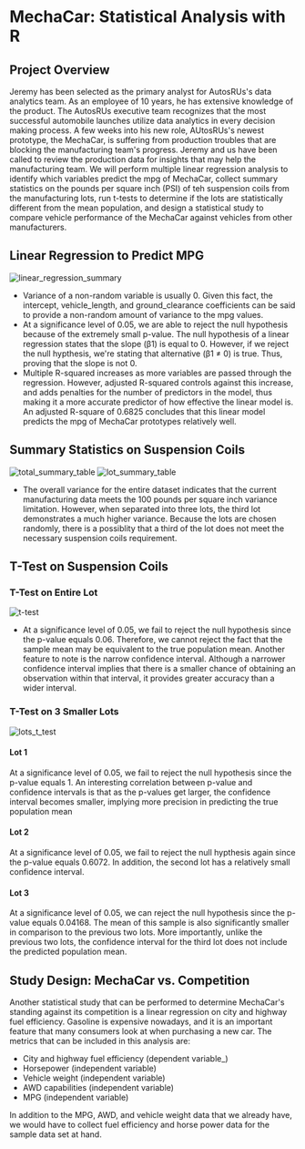 # MechaCar: Statistical Analysis with R
## Project Overview
Jeremy has been selected as the primary analyst for AutosRUs's data analytics team. As an employee of 10 years, he has extensive knowledge of the product. The AutosRUs executive team recognizes that the most successful automobile launches utilize data analytics in every decision making process. A few weeks into his new role, AUtosRUs's newest prototype, the MechaCar, is suffering from production troubles that are blocking the manufacturing team's progress. Jeremy and us have been called to review the production data for insights that may help the manufacturing team. We will perform multiple linear regression analysis to identify which variables predict the mpg of MechaCar, collect summary statistics on the pounds per square inch (PSI) of teh suspension coils from the manufacturing lots, run t-tests to determine if the lots are statistically different from the mean population, and design a statistical study to compare vehicle performance of the MechaCar against vehicles from other manufacturers.

## Linear Regression to Predict MPG
![linear_regression_summary](https://user-images.githubusercontent.com/92230478/151720267-f63fef08-0b6d-4634-815c-8f534e0bcd6b.png)
* Variance of a non-random variable is usually 0. Given this fact, the intercept, vehicle_length, and ground_clearance coefficients can be said to provide a non-random amount of variance to the mpg values.
* At a significance level of 0.05, we are able to reject the null hypothesis because of the extremely small p-value. The null hypothesis of a linear regression states that the slope (β1) is equal to 0. However, if we reject the null hypthesis, we're stating that alternative (β1 ≠ 0) is true. Thus, proving that the slope is not 0.
* Multiple R-squared increases as more variables are passed through the regression. However, adjusted R-squared controls against this increase, and adds penalties for the number of predictors in the model, thus making it a more accurate predictor of how effective the linear model is. An adjusted R-square of 0.6825 concludes that this linear model predicts the mpg of MechaCar prototypes relatively well.

## Summary Statistics on Suspension Coils
![total_summary_table](https://user-images.githubusercontent.com/92230478/151720437-0e59fe52-558e-49f8-8dd1-14a8f52250b5.png)
![lot_summary_table](https://user-images.githubusercontent.com/92230478/151720289-cf3e96bc-0c6c-4fa8-b006-d1af64e56bba.png)
* The overall variance for the entire dataset indicates that the current manufacturing data meets the 100 pounds per square inch variance limitation. However, when separated into three lots, the third lot demonstrates a much higher variance. Because the lots are chosen randomly, there is a possiblity that a third of the lot does not meet the necessary suspension coils requirement.

## T-Test on Suspension Coils
### T-Test on Entire Lot
![t-test](https://user-images.githubusercontent.com/92230478/151720376-10c615d9-de48-4075-a0b6-6ef442034410.png)
* At a significance level of 0.05, we fail to reject the null hypothesis since the p-value equals 0.06. Therefore, we cannot reject the fact that the sample mean may be equivalent to the true population mean. Another feature to note is the narrow confidence interval. Although a narrower confidence interval implies that there is a smaller chance of obtaining an observation within that interval, it provides greater accuracy than a wider interval.
### T-Test on 3 Smaller Lots
![lots_t_test](https://user-images.githubusercontent.com/92230478/151720386-8deb19fc-6af7-4960-960d-06119399d34e.png)
#### Lot 1 
At a significance level of 0.05, we fail to reject the null hypothesis since the p-value equals 1. An interesting correlation between p-value and confidence intervals is that as the p-values get larger, the confidence interval becomes smaller, implying more precision in predicting the true population mean
#### Lot 2
At a significance level of 0.05, we fail to reject the null hypthesis again since the p-value equals 0.6072. In addition, the second lot has a relatively small confidence interval.
#### Lot 3
At a significance level of 0.05, we can reject the null hypothesis since the p-value equals 0.04168. The mean of this sample is also significantly smaller in comparison to the previous two lots. More importantly, unlike the previous two lots, the confidence interval for the third lot does not include the predicted population mean.
## Study Design: MechaCar vs. Competition
Another statistical study that can be performed to determine MechaCar's standing against its competition is a linear regression on city and highway fuel efficiency. Gasoline is expensive nowadays, and it is an important feature that many consumers look at when purchasing a new car. The metrics that can be included in this analysis are:
* City and highway fuel efficiency (dependent variable_)
* Horsepower (independent variable)
* Vehicle weight (independent variable)
* AWD capabilities (independent variable)
* MPG (independent variable)

In addition to the MPG, AWD, and vehicle weight data that we already have, we would have to collect fuel efficiency and horse power data for the sample data set at hand.
